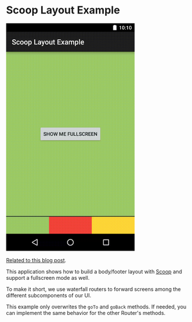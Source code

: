 # Scoop Layout Example

<img src="https://raw.githubusercontent.com/coshx/scoop-layout-example/master/readme.gif" alt="readme.gif" width="350px">

[Related to this blog post](http://www.coshx.com/blog/2016/04/12/introduction-to-scoop/).

This application shows how to build a body/footer layout with [Scoop](https://github.com/lyft/scoop) and support a fullscreen mode as well.

To make it short, we use waterfall routers to forward screens among the different subcomponents of our UI. 

This example only overwrites the `goTo` and `goBack` methods. If needed, you can implement the same behavior for the other Router's methods.
